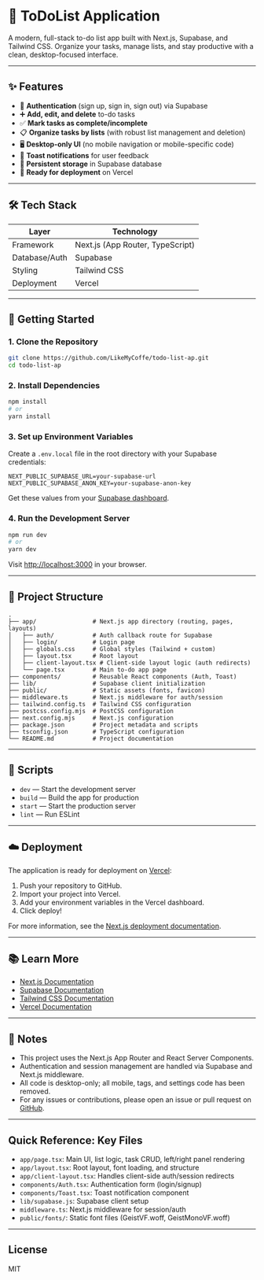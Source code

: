 <!-- filepath: c:\Users\eduar\Desktop\Projects_VSC\todo-list-ap\README.md -->

# 📝 ToDoList Application

A modern, full-stack to-do list app built with Next.js, Supabase, and Tailwind CSS. Organize your tasks, manage lists, and stay productive with a clean, desktop-focused interface.

---

## ✨ Features

- 🔐 **Authentication** (sign up, sign in, sign out) via Supabase
- ➕ **Add, edit, and delete** to-do tasks
- ✅ **Mark tasks as complete/incomplete**
- 📋 **Organize tasks by lists** (with robust list management and deletion)
- 🖥️ **Desktop-only UI** (no mobile navigation or mobile-specific code)
- 🔔 **Toast notifications** for user feedback
- 💾 **Persistent storage** in Supabase database
- 🚀 **Ready for deployment** on Vercel

---

## 🛠️ Tech Stack

| Layer         | Technology                        |
|--------------|-----------------------------------|
| Framework    | Next.js (App Router, TypeScript)  |
| Database/Auth| Supabase                          |
| Styling      | Tailwind CSS                      |
| Deployment   | Vercel                            |

---

## 🚀 Getting Started

### 1. Clone the Repository

```sh
git clone https://github.com/LikeMyCoffe/todo-list-ap.git
cd todo-list-ap
```

### 2. Install Dependencies

```sh
npm install
# or
yarn install
```

### 3. Set up Environment Variables

Create a `.env.local` file in the root directory with your Supabase credentials:

```env
NEXT_PUBLIC_SUPABASE_URL=your-supabase-url
NEXT_PUBLIC_SUPABASE_ANON_KEY=your-supabase-anon-key
```

Get these values from your [Supabase dashboard](https://app.supabase.com/).

### 4. Run the Development Server

```sh
npm run dev
# or
yarn dev
```

Visit [http://localhost:3000](http://localhost:3000) in your browser.

---

## 📁 Project Structure

```
.
├── app/                # Next.js app directory (routing, pages, layouts)
│   ├── auth/           # Auth callback route for Supabase
│   ├── login/          # Login page
│   ├── globals.css     # Global styles (Tailwind + custom)
│   ├── layout.tsx      # Root layout
│   ├── client-layout.tsx # Client-side layout logic (auth redirects)
│   └── page.tsx        # Main to-do app page
├── components/         # Reusable React components (Auth, Toast)
├── lib/                # Supabase client initialization
├── public/             # Static assets (fonts, favicon)
├── middleware.ts       # Next.js middleware for auth/session
├── tailwind.config.ts  # Tailwind CSS configuration
├── postcss.config.mjs  # PostCSS configuration
├── next.config.mjs     # Next.js configuration
├── package.json        # Project metadata and scripts
├── tsconfig.json       # TypeScript configuration
└── README.md           # Project documentation
```

---

## 📜 Scripts

- `dev` — Start the development server
- `build` — Build the app for production
- `start` — Start the production server
- `lint` — Run ESLint

---

## ☁️ Deployment

The application is ready for deployment on [Vercel](https://vercel.com/):

1. Push your repository to GitHub.
2. Import your project into Vercel.
3. Add your environment variables in the Vercel dashboard.
4. Click deploy!

For more information, see the [Next.js deployment documentation](https://nextjs.org/docs/app/building-your-application/deploying).

---

## 📚 Learn More

- [Next.js Documentation](https://nextjs.org/docs)
- [Supabase Documentation](https://supabase.com/docs)
- [Tailwind CSS Documentation](https://tailwindcss.com/docs)
- [Vercel Documentation](https://vercel.com/docs)

---

## 📝 Notes

- This project uses the Next.js App Router and React Server Components.
- Authentication and session management are handled via Supabase and Next.js middleware.
- All code is desktop-only; all mobile, tags, and settings code has been removed.
- For any issues or contributions, please open an issue or pull request on [GitHub](https://github.com/LikeMyCoffe/todo-list-ap).

---

## Quick Reference: Key Files

- `app/page.tsx`: Main UI, list logic, task CRUD, left/right panel rendering
- `app/layout.tsx`: Root layout, font loading, and structure
- `app/client-layout.tsx`: Handles client-side auth/session redirects
- `components/Auth.tsx`: Authentication form (login/signup)
- `components/Toast.tsx`: Toast notification component
- `lib/supabase.js`: Supabase client setup
- `middleware.ts`: Next.js middleware for session/auth
- `public/fonts/`: Static font files (GeistVF.woff, GeistMonoVF.woff)

---

## License

MIT
